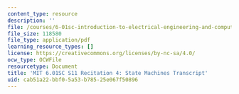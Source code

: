 ```yaml
---
content_type: resource
description: ''
file: /courses/6-01sc-introduction-to-electrical-engineering-and-computer-science-i-spring-2011/cab51a22bbf05a53b78525e067f50896_MIT6_01SC_rec4_300k.pdf
file_size: 118580
file_type: application/pdf
learning_resource_types: []
license: https://creativecommons.org/licenses/by-nc-sa/4.0/
ocw_type: OCWFile
resourcetype: Document
title: 'MIT 6.01SC S11 Recitation 4: State Machines Transcript'
uid: cab51a22-bbf0-5a53-b785-25e067f50896
---
```

